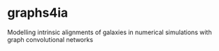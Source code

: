 # graphs4ia
Modelling intrinsic alignments of galaxies in numerical simulations with graph convolutional networks
